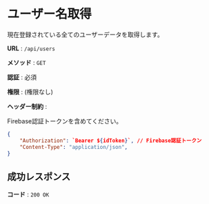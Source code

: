 # ユーザー名取得

現在登録されている全てのユーザーデータを取得します。

**URL** : `/api/users`

**メソッド** : `GET`

**認証** : 必須

**権限** : (権限なし)

**ヘッダー制約** :

Firebase認証トークンを含めてください。

```json
{
    "Authorization": `Bearer ${idToken}`, // Firebase認証トークン
    "Content-Type": "application/json",
}
```

## 成功レスポンス

**コード** : `200 OK`
